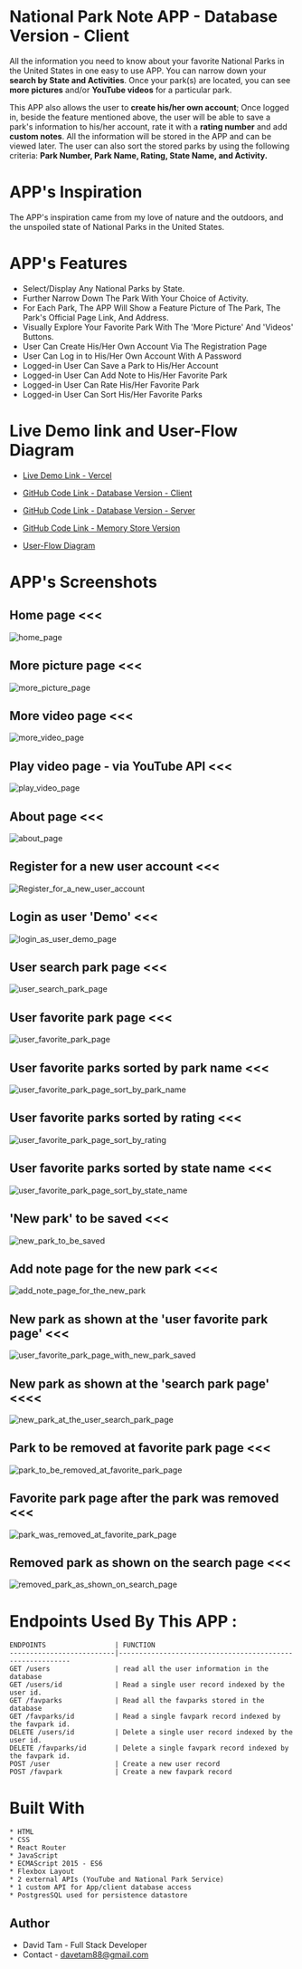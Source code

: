 # National Park Note APP - Database Version - Client

All the information you need to know about your favorite National Parks in the United States in one easy to use APP. You can narrow down your <b>search by State and Activities</b>. Once your park(s) are located, you can see <b>more pictures</b> and/or <b>YouTube videos</b> for a particular park.

<p>This APP also allows the user to <b>create his/her own account</b>; Once logged in, beside the feature mentioned above, the user will be able to save a park's information to his/her account, rate it with a <b>rating number</b> and add <b>custom notes</b>. All the information will be stored in the APP and can be viewed later. The user can also sort the stored parks by using the following criteria: <b>Park Number, Park Name, Rating, State Name, and  Activity.</b>

# APP's Inspiration

The APP's inspiration came from my love of nature and the outdoors, and the unspoiled state of National Parks in the United States.

# APP's Features

* Select/Display Any National Parks by State.
* Further Narrow Down The Park With Your Choice of Activity.
* For Each Park, The APP Will Show a Feature Picture of The Park, The Park's Official Page Link, And Address. 
* Visually Explore Your Favorite Park With The 'More Picture' And 'Videos' Buttons.
* User Can Create His/Her Own Account Via The Registration Page
* User Can Log in to His/Her Own Account With A Password
* Logged-in User Can Save a Park to His/Her Account
* Logged-in User Can Add Note to His/Her Favorite Park
* Logged-in User Can Rate His/Her Favorite Park
* Logged-in User Can Sort His/Her Favorite Parks

# Live Demo link and User-Flow Diagram

- [Live Demo Link - Vercel](https://national-park-note-app-client.vercel.app/)

- [GitHub Code Link - Database Version - Client](https://github.com/davetam88/Nation-Park-Note-App-Client)

- [GitHub Code Link - Database Version - Server](https://github.com/davetam88/Nation-Park-Note-App-Server)

- [GitHub Code Link - Memory Store Version](https://github.com/davetam88/National-Park-Note-App)

- [User-Flow Diagram](src/images/readme/user-flow.jpg)


# APP's Screenshots

## Home page <<<
![home_page](src/images/readme/home_page.jpg)

## More picture page <<<
![more_picture_page](src/images/readme/more_picture_page.jpg)

## More video page <<<
![more_video_page](src/images/readme/more_video_page.jpg)

## Play video page - via YouTube API <<< 
![play_video_page](src/images/readme/play_video_page.jpg)

## About page <<<
![about_page](src/images/readme/about_page.jpg)

## Register for a new user account <<<
![Register_for_a_new_user_account](src/images/readme/register_for_a_new_user_account.jpg)

## Login as user 'Demo' <<<
![login_as_user_demo_page](src/images/readme/login_as_user_demo_page.jpg)

## User search park page <<<
![user_search_park_page](src/images/readme/user_search_park_page.jpg)

## User favorite park page <<<
![user_favorite_park_page](src/images/readme/user_favorite_park_page.jpg)

## User favorite parks sorted by park name <<<
![user_favorite_park_page_sort_by_park_name](src/images/readme/user_favorite_park_page_sort_by_park_name.jpg)

## User favorite parks sorted by rating <<<
![user_favorite_park_page_sort_by_rating](src/images/readme/user_favorite_park_page_sort_by_rating.jpg)

## User favorite parks sorted by state name <<<
![user_favorite_park_page_sort_by_state_name](src/images/readme/user_favorite_park_page_sort_by_state_name.jpg)

## 'New park' to be saved <<<
![new_park_to_be_saved](src/images/readme/new_park_to_be_saved.jpg)

## Add note page for the new park <<<
![add_note_page_for_the_new_park](src/images/readme/add_note_page_for_the_new_park.jpg)

## New park as shown at the 'user favorite park page' <<<
![user_favorite_park_page_with_new_park_saved](src/images/readme/user_favorite_park_page_with_new_park_saved.jpg)

## New park as shown at the 'search park page' <<<<
![new_park_at_the_user_search_park_page](src/images/readme/new_park_at_the_user_search_park_page.jpg)

## Park to be removed at favorite park page <<<
![park_to_be_removed_at_favorite_park_page](src/images/readme/park_to_be_removed_at_favorite_park_page.jpg)

## Favorite park page after the park was removed <<<
![park_was_removed_at_favorite_park_page](src/images/readme/park_was_removed_at_favorite_park_page.jpg)

## Removed park as shown on the search page <<<
![removed_park_as_shown_on_search_page](src/images/readme/removed_park_as_shown_on_search_page.jpg)


# Endpoints Used By This APP :
    ENDPOINTS                 | FUNCTION
    --------------------------|----------------------------------------------------------
    GET /users                | read all the user information in the database
    GET /users/id             | Read a single user record indexed by the user id.
    GET /favparks             | Read all the favparks stored in the database
    GET /favparks/id          | Read a single favpark record indexed by the favpark id.
    DELETE /users/id          | Delete a single user record indexed by the user id.
    DELETE /favparks/id       | Delete a single favpark record indexed by the favpark id.
    POST /user                | Create a new user record
    POST /favpark             | Create a new favpark record



# Built With
```
* HTML
* CSS
* React Router
* JavaScript
* ECMAScript 2015 - ES6
* Flexbox Layout
* 2 external APIs (YouTube and National Park Service)
* 1 custom API for App/client database access
* PostgresSQL used for persistence datastore
```

## Author

* David Tam - Full Stack Developer
* Contact - <davetam88@gmail.com> 


